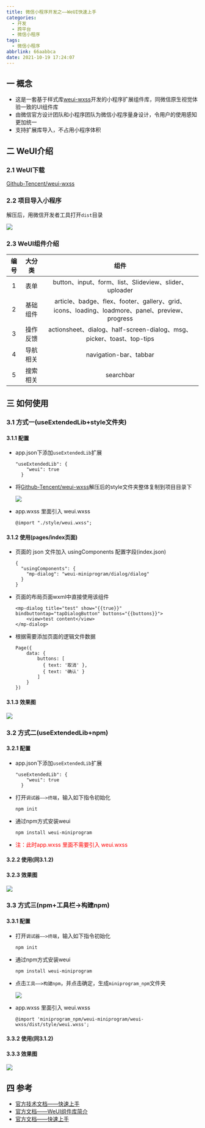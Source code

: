 ```yaml
---
title: 微信小程序开发之——WeUI快速上手
categories:
  - 开发
  - 跨平台
  - 微信小程序
tags:
  - 微信小程序
abbrlink: 66aabbca
date: 2021-10-19 17:24:07
---
```

## 一 概念

* 这是一套基于样式库[weui-wxss](https://github.com/Tencent/weui-wxss/)开发的小程序扩展组件库，同微信原生视觉体验一致的UI组件库
* 由微信官方设计团队和小程序团队为微信小程序量身设计，令用户的使用感知更加统一
* 支持扩展库导入，不占用小程序体积

<!--more-->

## 二 WeUI介绍

### 2.1 WeUI下载

[Github-Tencent/weui-wxss](https://github.com/Tencent/weui-wxss/)

### 2.2 项目导入小程序

解压后，用微信开发者工具打开`dist`目录

![][1]

### 2.3 WeUI组件介绍

| 编号 |  大分类  |                             组件                             |
| :--: | :------: | :----------------------------------------------------------: |
|  1   |   表单   |    button、input、form、list、Slideview、slider、uploader    |
|  2   | 基础组件 | article、badge、flex、footer、gallery、grid、icons、loading、loadmore、panel、preview、progress |
|  3   | 操作反馈 | actionsheet、dialog、half-screen-dialog、msg、picker、toast、top-tips |
|  4   | 导航相关 |                    navigation-bar、tabbar                    |
|  5   | 搜索相关 |                          searchbar                           |

## 三 如何使用

### 3.1 方式一(useExtendedLib+style文件夹)

#### 3.1.1 配置

* app.json下添加`useExtendedLib`扩展

  ```
  "useExtendedLib": {
      "weui": true
    }
  ```

* 将[Github-Tencent/weui-wxss](https://github.com/Tencent/weui-wxss/)解压后的style文件夹整体复制到项目目录下

  ![][2]
  
* app.wxss 里面引入 weui.wxss 

  ```
  @import "./style/weui.wxss";
  ```

#### 3.1.2 使用(pages/index页面)

* 页面的 json 文件加入 usingComponents 配置字段(index.json)

  ```
  {
    "usingComponents": {
      "mp-dialog": "weui-miniprogram/dialog/dialog"
    }
  }
  ```

* 页面的布局页面wxml中直接使用该组件

  ```
  <mp-dialog title="test" show="{{true}}" bindbuttontap="tapDialogButton" buttons="{{buttons}}">
      <view>test content</view>
  </mp-dialog>
  ```

* 根据需要添加页面的逻辑文件数据

  ```
  Page({
      data: {
          buttons: [
          	{ text: '取消' },
          	{ text: '确认' }
          ]
      }
  })
  ```

#### 3.1.3 效果图
![][3]

###  3.2 方式二(useExtendedLib+npm)

#### 3.2.1 配置
* app.json下添加`useExtendedLib`扩展

  ```
  "useExtendedLib": {
      "weui": true
    }
  ```
  
* 打开`调试器——>终端`，输入如下指令初始化

  ```
  npm init
  ```

* 通过npm方式安装weui

  ```
  npm install weui-miniprogram
  ```

* <font color=red>注：此时app.wxss 里面不需要引入 weui.wxss </font>

#### 3.2.2 使用(同3.1.2)

#### 3.2.3 效果图
![][4]

### 3.3 方式三(npm+工具栏->构建npm)

#### 3.3.1 配置
* 打开`调试器——>终端`，输入如下指令初始化

  ```
  npm init
  ```

* 通过npm方式安装weui

  ```
  npm install weui-miniprogram
  ```
  
* 点击`工具——>构建npm`，并点击确定，生成`miniprogram_npm`文件夹

  ![][5]

* app.wxss 里面引入 weui.wxss  

  ```
  @import 'miniprogram_npm/weui-miniprogram/weui-wxss/dist/style/weui.wxss';
  ```

#### 3.3.2 使用(同3.1.2)

#### 3.3.3 效果图
![][6]

## 四 参考

* [官方技术文档——快速上手](https://wechat-miniprogram.github.io/weui/docs/quickstart.html)
* [官方文档——WeUI组件库简介](https://developers.weixin.qq.com/miniprogram/dev/platform-capabilities/extended/weui/)
* [官方文档——快速上手](https://developers.weixin.qq.com/miniprogram/dev/platform-capabilities/extended/weui/quickstart.html)



[1]:https://cdn.jsdelivr.net/gh/pgzxc/cdn@master/blog-wechat/wechat-weui-open-develop-tools.png
[2]:https://cdn.jsdelivr.net/gh/pgzxc/cdn@master/blog-wechat/wechat-weui-style-copy-project.png
[3]:https://cdn.jsdelivr.net/gh/pgzxc/cdn@master/blog-wechat/wechat-weui-uselib-style-preview.png
[4]:https://cdn.jsdelivr.net/gh/pgzxc/cdn@master/blog-wechat/wechat-weui-uselib-npm-preview.png
[5]:https://cdn.jsdelivr.net/gh/pgzxc/cdn@master/blog-wechat/wechat-weui-npm-tool-ok.png
[6]:https://cdn.jsdelivr.net/gh/pgzxc/cdn@master/blog-wechat/wechat-weui-tool-npm-preview.png